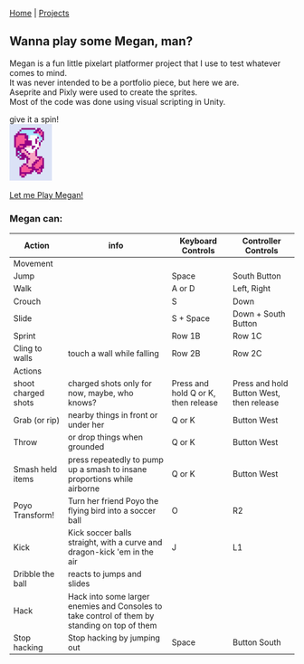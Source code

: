 [Home](index.md) | [Projects](Projects.md) 

## Wanna play some Megan, man?
Megan is a fun little pixelart platformer project that I use to test whatever comes to mind.  
It was never intended to be a portfolio piece, but here we are.  
Aseprite and Pixly were used to create the sprites.  
Most of the code was done using visual scripting in Unity.  




give it a spin!  
<a href="https://croquettelunchers.github.io/Megan/">
    <img src="Projects/Megan/Megan1.PNG" alt="Megan video game project" style="height: 100px; width: auto">
  </a>
  
[Let me Play Megan!](https://croquettelunchers.github.io/Megan/)

### Megan can:  

| Action | info | Keyboard Controls | Controller Controls |
|---|---|---|---|
| Movement ||||
| Jump     |          | Space    | South Button  |
| Walk     |          | A or D   | Left, Right  |
| Crouch   |          | S        | Down   |
| Slide    |          | S + Space   | Down + South Button  |
| Sprint   |          | Row 1B   | Row 1C   |
| Cling to walls  | touch a wall while falling | Row 2B   | Row 2C   |
| Actions ||||
| shoot charged shots | charged shots only for now, maybe, who knows? | Press and hold Q or K, then release  | Press and hold Button West, then release   |
| Grab (or rip) | nearby things in front or under her   | Q or K  | Button West  |
| Throw   | or drop things when grounded | Q or K   | Button West   |
| Smash held items | press repeatedly to pump up a smash to insane proportions while airborne   | Q or K   | Button West   |
| Poyo Transform! | Turn her friend Poyo the flying bird into a soccer ball   | O   | R2  |
| Kick | Kick soccer balls straight, with a curve and dragon-kick 'em in the air   | J   | L1  |
| Dribble the ball  |reacts to jumps and slides |   |    |
| Hack | Hack into some larger enemies and Consoles to take control of them by standing on top of them  |   |    |
| Stop hacking | Stop hacking by jumping out   | Space  | Button South   |


